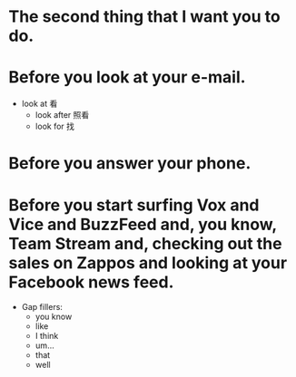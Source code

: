 # The second thing that I want you to do.

# Before you look at your e-mail.
- look at 看
  - look after 照看
  - look for 找

# Before you answer your phone.

# Before you start surfing Vox and Vice and BuzzFeed and, you know, Team Stream and, checking out the sales on Zappos and looking at your Facebook news feed.
- Gap fillers:
  - you know
  - like
  - I think
  - um...
  - that
  - well